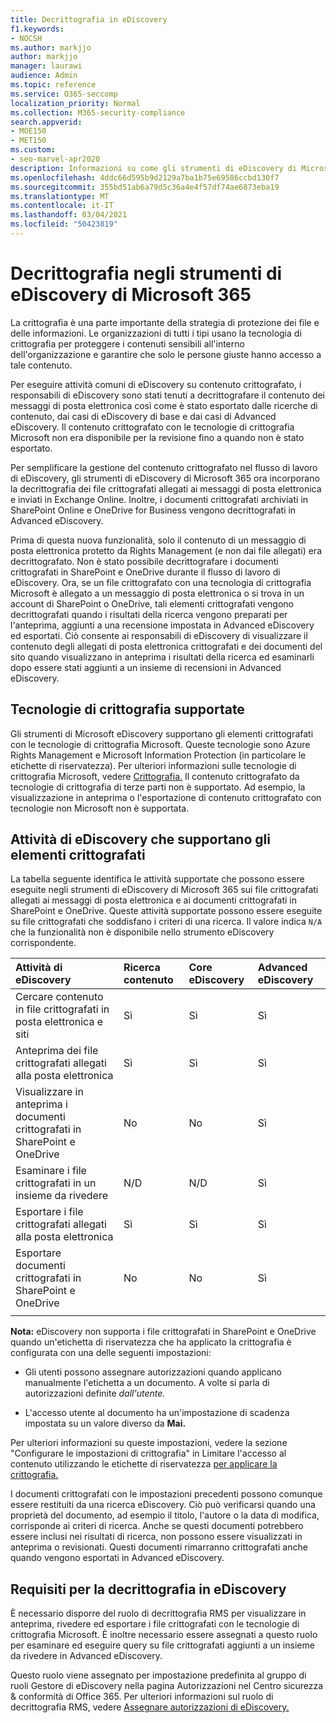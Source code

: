 ```yaml
---
title: Decrittografia in eDiscovery
f1.keywords:
- NOCSH
ms.author: markjjo
author: markjjo
manager: laurawi
audience: Admin
ms.topic: reference
ms.service: O365-seccomp
localization_priority: Normal
ms.collection: M365-security-compliance
search.appverid:
- MOE150
- MET150
ms.custom:
- seo-marvel-apr2020
description: Informazioni su come gli strumenti di eDiscovery di Microsoft 365 gestiscono i documenti crittografati allegati ai messaggi di posta elettronica e archiviati in SharePoint Online e OneDrive for Business.
ms.openlocfilehash: 4ddc66d595b9d2129a7ba1b75e69586ccbd130f7
ms.sourcegitcommit: 355bd51ab6a79d5c36a4e4f57df74ae6873eba19
ms.translationtype: MT
ms.contentlocale: it-IT
ms.lasthandoff: 03/04/2021
ms.locfileid: "50423819"
---
```

# <a name="decryption-in-microsoft-365-ediscovery-tools"></a>Decrittografia negli strumenti di eDiscovery di Microsoft 365

La crittografia è una parte importante della strategia di protezione dei file e delle informazioni. Le organizzazioni di tutti i tipi usano la tecnologia di crittografia per proteggere i contenuti sensibili all'interno dell'organizzazione e garantire che solo le persone giuste hanno accesso a tale contenuto.

Per eseguire attività comuni di eDiscovery su contenuto crittografato, i responsabili di eDiscovery sono stati tenuti a decrittografare il contenuto dei messaggi di posta elettronica così come è stato esportato dalle ricerche di contenuto, dai casi di eDiscovery di base e dai casi di Advanced eDiscovery. Il contenuto crittografato con le tecnologie di crittografia Microsoft non era disponibile per la revisione fino a quando non è stato esportato.

Per semplificare la gestione del contenuto crittografato nel flusso di lavoro di eDiscovery, gli strumenti di eDiscovery di Microsoft 365 ora incorporano la decrittografia dei file crittografati allegati ai messaggi di posta elettronica e inviati in Exchange Online. Inoltre, i documenti crittografati archiviati in SharePoint Online e OneDrive for Business vengono decrittografati in Advanced eDiscovery. 

Prima di questa nuova funzionalità, solo il contenuto di un messaggio di posta elettronica protetto da Rights Management (e non dai file allegati) era decrittografato. Non è stato possibile decrittografare i documenti crittografati in SharePoint e OneDrive durante il flusso di lavoro di eDiscovery. Ora, se un file crittografato con una tecnologia di crittografia Microsoft è allegato a un messaggio di posta elettronica o si trova in un account di SharePoint o OneDrive, tali elementi crittografati vengono decrittografati quando i risultati della ricerca vengono preparati per l'anteprima, aggiunti a una recensione impostata in Advanced eDiscovery ed esportati. Ciò consente ai responsabili di eDiscovery di visualizzare il contenuto degli allegati di posta elettronica crittografati e dei documenti del sito quando visualizzano in anteprima i risultati della ricerca ed esaminarli dopo essere stati aggiunti a un insieme di recensioni in Advanced eDiscovery.

## <a name="supported-encryption-technologies"></a>Tecnologie di crittografia supportate

Gli strumenti di Microsoft eDiscovery supportano gli elementi crittografati con le tecnologie di crittografia Microsoft. Queste tecnologie sono Azure Rights Management e Microsoft Information Protection (in particolare le etichette di riservatezza). Per ulteriori informazioni sulle tecnologie di crittografia Microsoft, vedere [Crittografia.](encryption.md) Il contenuto crittografato da tecnologie di crittografia di terze parti non è supportato. Ad esempio, la visualizzazione in anteprima o l'esportazione di contenuto crittografato con tecnologie non Microsoft non è supportata.

## <a name="ediscovery-activities-that-support-encrypted-items"></a>Attività di eDiscovery che supportano gli elementi crittografati

La tabella seguente identifica le attività supportate che possono essere eseguite negli strumenti di eDiscovery di Microsoft 365 sui file crittografati allegati ai messaggi di posta elettronica e ai documenti crittografati in SharePoint e OneDrive. Queste attività supportate possono essere eseguite su file crittografati che soddisfano i criteri di una ricerca. Il valore indica `N/A` che la funzionalità non è disponibile nello strumento eDiscovery corrispondente.

|Attività di eDiscovery  |Ricerca contenuto  |Core eDiscovery  |Advanced eDiscovery  |
|:---------|:---------|:---------|:---------|
|Cercare contenuto in file crittografati in posta elettronica e siti     |Sì      |Sì      |Sì      |
|Anteprima dei file crittografati allegati alla posta elettronica     |Sì      |Sì     |Sì       |
|Visualizzare in anteprima i documenti crittografati in SharePoint e OneDrive|No      |No    |Sì       |
|Esaminare i file crittografati in un insieme da rivedere    |N/D      |N/D        | Sì        |
|Esportare i file crittografati allegati alla posta elettronica    |Sì       |Sì  |Sì    |
|Esportare documenti crittografati in SharePoint e OneDrive    |No       |No  |Sì    |
|||||

**Nota:** eDiscovery non supporta i file crittografati in SharePoint e OneDrive quando un'etichetta di riservatezza che ha applicato la crittografia è configurata con una delle seguenti impostazioni:

- Gli utenti possono assegnare autorizzazioni quando applicano manualmente l'etichetta a un documento. A volte si parla di autorizzazioni definite *dall'utente.*<br/>

- L'accesso utente al documento ha un'impostazione di scadenza impostata su un valore diverso da **Mai.**

Per ulteriori informazioni su queste impostazioni, vedere la sezione "Configurare le impostazioni di crittografia" in Limitare l'accesso al contenuto utilizzando le etichette di riservatezza [per applicare la crittografia.](encryption-sensitivity-labels.md#configure-encryption-settings)

I documenti crittografati con le impostazioni precedenti possono comunque essere restituiti da una ricerca eDiscovery. Ciò può verificarsi quando una proprietà del documento, ad esempio il titolo, l'autore o la data di modifica, corrisponde ai criteri di ricerca. Anche se questi documenti potrebbero essere inclusi nei risultati di ricerca, non possono essere visualizzati in anteprima o revisionati. Questi documenti rimarranno crittografati anche quando vengono esportati in Advanced eDiscovery.

## <a name="requirements-for-decryption-in-ediscovery"></a>Requisiti per la decrittografia in eDiscovery

È necessario disporre del ruolo di decrittografia RMS per visualizzare in anteprima, rivedere ed esportare i file crittografati con le tecnologie di crittografia Microsoft. È inoltre necessario essere assegnati a questo ruolo per esaminare ed eseguire query su file crittografati aggiunti a un insieme da rivedere in Advanced eDiscovery.

Questo ruolo viene assegnato per impostazione predefinita al  gruppo di ruoli Gestore di eDiscovery nella pagina Autorizzazioni nel Centro sicurezza & conformità di Office 365. Per ulteriori informazioni sul ruolo di decrittografia RMS, vedere [Assegnare autorizzazioni di eDiscovery.](assign-ediscovery-permissions.md#rms-decrypt)
